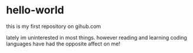 # hello-world
this is my first repository on gihub.com

lately im uninterested in most things. however reading and learning coding languages have had the opposite affect on me!
